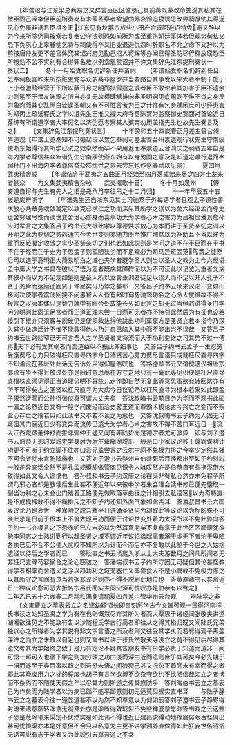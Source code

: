 <!-- { "loadSidebar": true } -->
　　【年谱诏与江东梁总两易之又辞言臣区区诚恳己具前奏既蒙改命曲遂其私其在微臣固己深幸但臣前所奏尚有未蒙圣察者欲望曲赐哀怜追寝误恩改畀祠禄使其得遂夙心免罹非祸且臣祖乡正江东见有坟墓宗族些小田产合该回避诏特免避又辞以为今来所除仍司按察若复奉公守法则恐如前所为或至重伤朝廷事体若但观势徇私又恐下负夙心上辜眷使乞特与祠使得卒其旧业退避仇怨时辞职名不允之命下又辞以为前按唐仲友更不差官体究其绍兴府见勘己招人蒋辉等亦闻已得圣防尽行释放窃恐臣所按劾不公不实别有合得罪名难以例霑恩赏诏并不许文集辞免江东提刑奏状一　　奏状二】
　　冬十一月始受职名仍辞新任并请祠
　　【年谱始受职名仍辞新任且乞奉祠极言昨来所按赃吏党与众多棊布星罗并当要路自其事发以来大者宰制干旋于上小者驰骛经营于下所以蔽日月之明而损雷霆之威者臣不敢论若其加害于臣不遗余力则逺至于师友渊源之所自亦复无故横肆觝排向非圣明洞见底蕴则不惟不肖之身反为鱼肉而其变乱黑白诖误圣朝又有不可胜言者为臣之计惟有乞身就闲庶可少纾患害时郑丙上疏诋程氏之学以沮先生王淮又擢大府寺丞陈贾为监察御史贾面对首论近日荐绅有所谓道学者大率假名以济伪愿考察其人摈弃勿用盖指先生也故先生奏言及之】
　　【文集辞免江东提刑奏状三】
　　十年癸卯五十四嵗春正月差主管台州崇道观【年谱上览奏知不可强起诏以累乞奉祠可差主管台州崇道观行状先生守南康使淅东始得行其所学已试之效卓然而卒不果用退而奉崇道云台鸿庆之祠者五年自是海内学者尊信益众年谱先生守南康使浙东始有以身殉国之意及是知道之难行退而奉祠杜门不出海内学者尊信益众然忧世之意未尝忘也作感春赋以见意】
　　夏四月武夷精舍成
　　【年谱结庐于武夷之五曲正月经始至四月落成始来居之四方士友来者甚众　　为文集武夷精舍杂咏　　武夷擢歌十首】
　　冬十月如泉州
　　【傅安道自得与先生有先人之旧是歳八月卒往吊之十二月归】
　　十一年甲辰五十五嵗是嵗辨浙学
　　【年谱先生还自浙东见其士习驰骛于外每语学者且观孟子道性善求放心两章务收敛凝定以致克已求仁之功而深斥其所学之误以为舍六经论孟而尊史迁舍穷理尽性而谈世变舍治心修身而喜事功大为学者心术之害力为吕祖俭潘景愈孙应时辈言之文集答吕子约书云大抵此学以尊德性求放心为本而讲于圣贤亲切之训以开明之此为要切之务若通古今考世变则亦随力所至推广増益以为补助耳不当以彼为重而反轻凝定收敛之实少圣贤亲切之训也若如此説则是学问之道不在于已而在于书不在于经而在于史为子思孟子则孤陋狭劣而不足观必为司马迁班固范陈夀之徒然后可以造于高明正大简易明白之域也夫学者既学圣人则当以圣人之教为主今六经语孟中庸大学之书具在彼以了悟为高者既病其障碍而以为不可读此以记览为重者又病其狭小而以为不足观如是则是圣人所以立言垂训者徒足以误人而不足以开人孔子不贤于尧舜而达磨迁固贤于仲尼矣毋乃悖之甚耶　又答吕子约书云顷来议论一变如山移河决使学者震荡回挠不问愚智人人皆有趋时徇势驰骛功名之心令人忧惧故不得不极言之汉唐本体只是智力就中有暗合处故能长乆如此言之却无过当但若讲得圣门学问分明则此固无足言者而正道正理未尝一日而可无者亦不待引此然后为有征也设若接引下根亦只须畧与説破仍是便须救抜得他跳出功利窠窟方是圣贤立教本指今乃深入其中做造活计不惟不能救得他人乃并自已陷入其中而不能出岂不误哉　又答吕子约书云世路险窄已无可言吾人之学圣贤者又将流而入于功利变诈之习其势不过一傅再天下必有受其祸者而吾道益以不振此非细事也　又答吕子约书云孟子一生忍穷受饿费尽心力只破得枉尺直寻四字今日诸贤苦心劳力费尽言语只成就枉尺直寻四字不知淆讹在甚麽处此话无告诉处只得仰屋浩叹也　答路德章书云又谓傥遇汉祖唐宗亦须有争不得且放过处亦是旧时意思尚在方寸之地只有一毫此等见识便是枉尺直寻底根株直须见得正当道理分明不容些儿走作即自然无复此等意思虽欲宛转回防亦有所不可得矣古之圣贤以枉尺直寻为大病今日议论乃以枉尺直寻为根本若果如此即孟子果然迂濶而公孙衍张仪真可谓大丈夫矣　答沈叔晦书云前日务为学而不观书此固一偏之论然近日又有一般学问废经而治史畧王道而尊霸术极论古今兴亡之变而不察此心存亡之端若只如此读书又不若不读之为愈也　又答沈叔晦书云子约为人固无可疑但其门庭近日少有变异而流传已逺大为学者心术之害故不得不苦口耳近日一流入江西蹴踏董仲舒而推尊管仲王猛又闻有非陆贽而是德宗者尤可骇异　卯与刘子澄书云伯恭无恙时爱説史学身后为后生辈糊涂説出一般恶口小家议论贱王尊霸谋利计功更不可听子约立脚不住亦曰吾兄盖尝言之云尔中间不免极力排之今幸少定然其强不可令者犹未肯防降旛也　又答刘子澄书云婺州自伯恭死后百怪都出至如子约别説一般差异底话全然不是孔孟规模却做管商见识令人骇叹然亦是伯恭自有些拖泥带水致得如此又令人追恨也　答孙叔和书云子约汉唐之论在渠非有私心然亦未免程子所谓乃邪心者却是教壊后生此甚不便近年以来彼中学者未会理会读书修已便先懐取一副当功利之心未会出门踏着正路便先做取落草由径之计相引去私语宻以为奇特直是不成模様故不得不痛排斥之不知子约还知外面气象如此否耳　答潘叔昌书云六国表议论乃是衰世一种卑陋之説吾辈平日讲诵圣贤何为却取此等议论以为标的殊不可晓此恐是日前于根本上不曽大叚用功而便于讨论世变处着力太深所以不免此弊向答子约一书亦极言之正恐赤帜已立未必以为然耳熹老矣不复有意于此世区区鄙懐犹欲勉率同志之士熟讲勤行以趋圣贤之域不谓近年议论蠭起高者溺于虚无下者沦于卑陋各执已见不合不公使人忧叹不知所以为计而今而后亦不复敢以此望于今世之人姑抱遗经以待后之学者而已　　答耿直之书云顷嵗入浙从士大夫游数月之间凡所闻者无非枉尺直寻苟容偷合之论心窃骇之　答潘端叔书云子约所守固无可疑但其论甚怪教得学者相率而舍道义之涂以趋功利之域充塞仁义率兽食人不是小病故不免极力陈之以其所守之言固有过当若据其议论则亦不得不説到此地位也　答黄直卿书云婺州近日一种议论愈可恶大抵名宗吕氏而实主同父深可忧叹亦是伯恭有以啓之】
　　十二年乙已五十六嵗春二月祠秩满复请祠夏四月差主管华州云台观
　　辨陆学之非
　　【文集曹立之墓表云立之名建幼颖悟长即自刻厉学古今文皆可观一日得河南程氏书读之始知圣贤之学为有在也则慨然尽弃其所为者而大覃思于诸经闻张敬夫讲道湖湘欲往见之不能致有吿以沙随程氏学古行高者即往从之得其指归既又闻陆氏兄弟独以心之所得者为学其説有非文字言语之所及者则又往受其学乆而若有得焉子夀盖深许之而立之未敢以自足也则又寓书以讲于张氏然敬夫寻没立之竟不得见后尽得其遗文考其为学始终之致于是乃有定论不疑其告朋友书有曰学必贵于知道而道非一闻可悟一超可入也循下学之则加穷理之功由浅而深由近而逺则庶乎其可矣今必先期于一悟而遂至于弃百事以趋之则吾恐未悟之间狼狈己甚又况忽下趋高未有幸而得之者耶此其晚嵗用力之标的程度也胡子有言学欲博不欲杂守欲约不欲陋信哉如立之者博而不杂约而不陋使天假之年以尽其力则斯道之传其庶防乎　答刘晦伯书云立之墓表己为作矣而为陆学者以为病已颇不能平鄙意则初无适莫但据实直书耳　　与陆子静书云立之墓表今往一通显道甚不以为然不知尊意以为何如辰答刘子澄书云子静寄得对语来语意圆转浑浩无凝滞处亦是渠所得效騐但不免些禅底意思昨答书戏之云这些子恐是葱岭带来渠定不伏然实是如此讳不得也近日建昌説得动地撑眉努眼百怪俱出甚可忧惧渠亦本是好意但不合只以私意为主更不讲学涵养直做得如此狂妄世俗滔滔无话可説有志于学者又为此説引去真吾道之不幸
